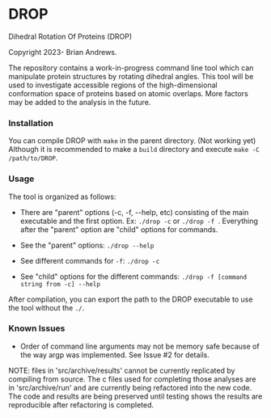 # DROP
Dihedral Rotation Of Proteins (DROP)

Copyright 2023- Brian Andrews.

The repository contains a work-in-progress command line tool which can manipulate protein structures by rotating dihedral angles. This tool will be used to investigate accessible regions of the high-dimensional conformation space of proteins based on atomic overlaps. More factors may be added to the analysis in the future.

### Installation

You can compile DROP with ```make``` in the parent directory. (Not working yet) Although it is recommended to make a ```build``` directory and execute ```make -C /path/to/DROP```.

### Usage

The tool is organized as follows:
- There are "parent" options (-c, -f, --help, etc) consisting of the main executable and the first option. Ex: ```./drop -c``` or ```./drop -f ```. Everything after the "parent" option are "child" options for commands.

- See the "parent" options: ```./drop --help```

- See different commands for ```-f```: ```./drop -c```

- See "child" options for the different commands: ```./drop -f [command string from -c] --help```

After compilation, you can export the path to the DROP executable to use the tool without the ```./```.

### Known Issues

- Order of command line arguments may not be memory safe because of the way argp was implemented. See Issue #2 for details.

NOTE: files in 'src/archive/results' cannot be currently replicated by compiling from source. The c files used for completing those analyses are in 'src/archive/run' and are currently being refactored into the new code. The code and results are being preserved until testing shows the results are reproducible after refactoring is completed.
